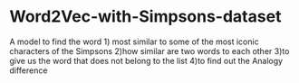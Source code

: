 # Word2Vec-with-Simpsons-dataset

A model to find the word 1) most similar to some of the most iconic characters of the Simpsons
                         2)how similar are two words to each other
                         3)to give us the word that does not belong to the list
                         4)to find out the Analogy difference
